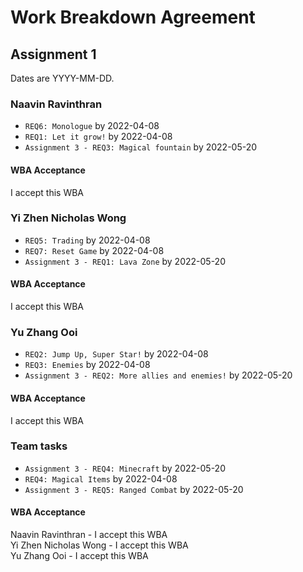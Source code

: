 # Work Breakdown Agreement

## Assignment 1

Dates are YYYY-MM-DD.

### Naavin Ravinthran

- `REQ6: Monologue` by 2022-04-08
- `REQ1: Let it grow!` by 2022-04-08
- `Assignment 3 - REQ3: Magical fountain` by 2022-05-20

#### WBA Acceptance

I accept this WBA

### Yi Zhen Nicholas Wong

- `REQ5: Trading` by 2022-04-08
- `REQ7: Reset Game` by 2022-04-08
- `Assignment 3 - REQ1: Lava Zone` by 2022-05-20

#### WBA Acceptance

I accept this WBA

### Yu Zhang Ooi

- `REQ2: Jump Up, Super Star!` by 2022-04-08
- `REQ3: Enemies` by 2022-04-08
- `Assignment 3 - REQ2: More allies and enemies!` by 2022-05-20

#### WBA Acceptance

I accept this WBA

### Team tasks

- `Assignment 3 - REQ4: Minecraft` by 2022-05-20
- `REQ4: Magical Items` by 2022-04-08
- `Assignment 3 - REQ5: Ranged Combat` by 2022-05-20

#### WBA Acceptance

Naavin Ravinthran - I accept this WBA  
Yi Zhen Nicholas Wong - I accept this WBA  
Yu Zhang Ooi - I accept this WBA

